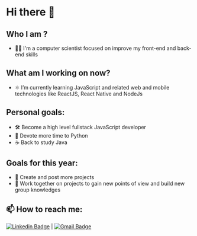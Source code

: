 # Hi there 👋

## Who I am ?
- :man_technologist: I'm a computer scientist focused on improve my front-end and back-end skills 

## What am I working on now?
- :atom_symbol: I’m currently learning JavaScript and related web and mobile technologies like ReactJS, React Native and NodeJs

## Personal goals:
- :hammer_and_wrench: Become a high level fullstack JavaScript developer
- :snake: Devote more time to Python
- :coffee: Back to study Java

## Goals for this year:
- :memo: Create and post more projects
- :busts_in_silhouette: Work together on projects to gain new points of view and build new group knowledges 


## 📫 How to reach me:
[![Linkedin Badge](https://img.shields.io/badge/-Zacarias%20Becker-blue?style=flat-square&logo=Linkedin&logoColor=white&link=https://www.linkedin.com/in/jos%C3%A9-zacarias-becker-pereira-47a06a1a2/)](https://www.linkedin.com/in/jos%C3%A9-zacarias-becker-pereira-47a06a1a2/) 
| [![Gmail Badge](https://img.shields.io/badge/-zacariasbecker@gmail.com-c14438?style=flat-square&logo=Gmail&logoColor=white&link=mailto:zacariasbecker@gmail.com)](mailto:zacariasbecker@gmail.com)

<!--
**ZacariasBecker/ZacariasBecker** is a ✨ _special_ ✨ repository because its `README.md` (this file) appears on your GitHub profile.

Here are some ideas to get you started:

- 🔭 I’m  working on ...
- 🌱 I’m currently ...
- 👯 I’m looking to collaborate on ...
- 🤔 I’m looking for help with ...
- 💬 Ask me about ...
- 📫 How to reach me: ...
- 😄 Pronouns: ...
- ⚡ Fun fact: ...

-->
